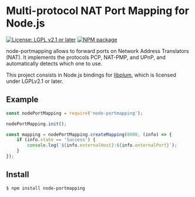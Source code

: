 # Multi-protocol NAT Port Mapping for Node.js

[![License: LGPL v2.1 or later](https://img.shields.io/badge/License-LGPL_v2.1_or_later-blue.svg)](https://www.gnu.org/licenses/old-licenses/lgpl-2.1.en.html)
[![NPM package](https://img.shields.io/npm/v/node-portmapping?color=green)](https://www.npmjs.com/package/node-portmapping)

node-portmapping allows to forward ports on Network Address Translators (NAT). It implements the protocols PCP, NAT-PMP, and UPnP, and automatically detects which one to use.

This project consists in Node.js bindings for [libplum](https://github.com/paullouisageneau/libplum), which is licensed under LGPLv2.1 or later.

## Example
```js
const nodePortMapping = require('node-portmapping');

nodePortMapping.init();

const mapping = nodePortMapping.createMapping(8080, (info) => {
    if (info.state == 'Success') {
        console.log(`${info.externalHost}:${info.externalPort}`);
    }
});
```

## Install
```sh
$ npm install node-portmapping
```

